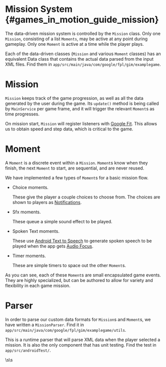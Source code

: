 Mission System {#games_in_motion_guide_mission}
==============

The data-driven mission system is controlled by the `Mission` class. Only one
`Mission`, consisting of a list `Moments`, may be active at any point during
gameplay. Only one `Moment` is active at a time while the player plays.

Each of the data-driven classes (`Mission` and various `Moment` classes) has
an equivalent Data class that contains the actual data parsed from the input XML
files. Find them in `app/src/main/java/com/google/fpl/gim/examplegame`.

# Mission

`Mission` keeps track of the game progression, as well as all the data generated
by the user during the game. Its `update()` method is being called by
`MainService` per game frame, and it will trigger the relevant `Moment`s as time
progresses.

On mission start, `Mission` will register listeners with [Google Fit][]. This
allows us to obtain speed and step data, which is critical to the game.

# Moment

A `Moment` is a discrete event within a `Mission`. `Moment`s know when they
finish, the next `Moment` to start, are sequential, and are never reused.

We have implemented a few types of `Moment`s for a basic mission flow.

* Choice moments.

  These give the player a couple choices to choose from. The choices are
  shown to players as [Notifications][].

* Sfx moments.

  These queue a simple sound effect to be played.

* Spoken Text moments.

  These use [Android Text to Speech][] to generate spoken speech to be played
  when the app gets [Audio Focus][].

* Timer moments.

  These are simple timers to space out the other `Moment`s.

As you can see, each of these `Moment`s are small encapsulated game events. They
are highly specialized, but can be authored to allow for variety and flexibility
in each game mission.

# Parser

In order to parse our custom data formats for `Mission`s and `Moment`s, we have
written a `MissionParser`. Find it in
`app/src/main/java/com/google/fpl/gim/examplegame/utils`.

This is a runtime parser that will parse XML data when the player selected a
mission. It is also the only component that has unit testing. Find the test in
`app/src/androidTest/`.

\s\s

  [Android Text to Speech]: http://developer.android.com/reference/android/speech/tts/TextToSpeech.html
  [Audio Focus]: http://developer.android.com/training/managing-audio/audio-focus.html
  [Google Fit]: https://developers.google.com/fit/
  [Notifications]: http://developer.android.com/guide/topics/ui/notifiers/notifications.html
